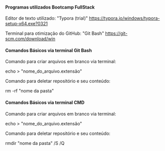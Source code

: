 #### Programas utilizados Bootcamp FullStack
Editor de texto utilizado: "Typora (trial)" https://typora.io/windows/typora-setup-x64.exe?0321

Terminal para otimização do GitHub: "Git Bash" https://git-scm.com/download/win


#### Comandos Básicos via terminal Git Bash
Comando para criar arquivos em branco via terminal:

echo > "nome_do_arquivo.extensão"


Comando para deletar repositório e seu conteúdo: 

rm -rf "nome da pasta"

#### Comandos Básicos via terminal CMD
Comando para criar arquivos em branco via terminal:

echo > "nome_do_arquivo.extensão"


Comando para deletar repositório e seu conteúdo:

rmdir "nome da pasta" /S /Q
